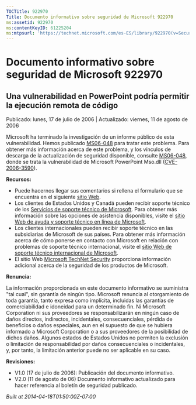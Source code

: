 ```yaml
---
TOCTitle: 922970
Title: Documento informativo sobre seguridad de Microsoft 922970
ms:assetid: 922970
ms:contentKeyID: 61225204
ms:mtpsurl: 'https://technet.microsoft.com/es-ES/library/922970(v=Security.10)'
---
```


Documento informativo sobre seguridad de Microsoft 922970
=========================================================

Una vulnerabilidad en PowerPoint podría permitir la ejecución remota de código
------------------------------------------------------------------------------

Publicado: lunes, 17 de julio de 2006 | Actualizado: viernes, 11 de agosto de 2006

Microsoft ha terminado la investigación de un informe público de esta vulnerabilidad. Hemos publicado [MS06-048](http://www.microsoft.com/spain/technet/seguridad/boletines/ms06-048-it.mspx) para tratar este problema. Para obtener más información acerca de este problema, y los vínculos de descarga de la actualización de seguridad disponible, consulte [MS06-048](http://www.microsoft.com/spain/technet/seguridad/boletines/ms06-048-it.mspx), donde se trata la vulnerabilidad de Microsoft PowerPoint Mso.dll ([CVE-2006-3590](http://www.cve.mitre.org/cgi-bin/cvename.cgi?name=cve-2006-3590)).

**Recursos:**

-   Puede hacernos llegar sus comentarios si rellena el formulario que se encuentra en el siguiente [sitio Web](https://support.microsoft.com/common/survey.aspx?scid=sw;en;1257&amp;showpage=1&amp;ws=technet&amp;sd=tech).
-   Los clientes de Estados Unidos y Canadá pueden recibir soporte técnico de los [Servicios de soporte técnico de Microsoft](http://go.microsoft.com/fwlink/?linkid=21131). Para obtener más información sobre las opciones de asistencia disponibles, visite el [sitio Web de ayuda y soporte técnico en línea de Microsoft](http://support.microsoft.com/).
-   Los clientes internacionales pueden recibir soporte técnico en las subsidiarias de Microsoft de sus países. Para obtener más información acerca de cómo ponerse en contacto con Microsoft en relación con problemas de soporte técnico internacional, visite el [sitio Web de soporte técnico internacional de Microsoft](http://go.microsoft.com/fwlink/?linkid=21155).
-   El sitio Web [Microsoft TechNet Security](http://go.microsoft.com/fwlink/?linkid=21132) proporciona información adicional acerca de la seguridad de los productos de Microsoft.

**Renuncia:**

La información proporcionada en este documento informativo se suministra "tal cual", sin garantía de ningún tipo. Microsoft renuncia al otorgamiento de toda garantía, tanto expresa como implícita, incluidas las garantías de comerciabilidad e idoneidad para un determinado fin. Ni Microsoft Corporation ni sus proveedores se responsabilizarán en ningún caso de daños directos, indirectos, incidentales, consecuenciales, pérdida de beneficios o daños especiales, aun en el supuesto de que se hubiera informado a Microsoft Corporation o a sus proveedores de la posibilidad de dichos daños. Algunos estados de Estados Unidos no permiten la exclusión o limitación de responsabilidad por daños consecuenciales o incidentales, y, por tanto, la limitación anterior puede no ser aplicable en su caso.

**Revisiones:**

-   V1.0 (17 de julio de 2006): Publicación del documento informativo.
-   V2.0 (11 de agosto de 06) Documento informativo actualizado para hacer referencia al boletín de seguridad publicado.

*Built at 2014-04-18T01:50:00Z-07:00*